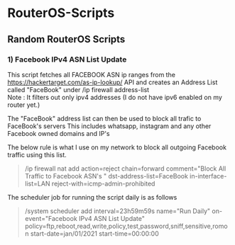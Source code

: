 # RouterOS-Scripts
## Random RouterOS Scripts

### 1) Facebook IPv4 ASN List Update

   This script fetches all FACEBOOK ASN ip ranges from the https://hackertarget.com/as-ip-lookup/ API and creates an Address List called "FaceBook" under  /ip firewall address-list  
   Note : It filters out only ipv4 addresses (I do not have ipv6 enabled on my router yet.)

   The "FaceBook" address list can then be used to block all trafic to FaceBook's servers 
   This includes whatsapp, instagram and any other Facebook owned domains and IP's 

   The below rule is what I use on my network to block all outgoing Facebook traffic using this list. 
   
   >/ip firewall nat add action=reject chain=forward comment="Block All Traffic to Facebook ASN's " dst-address-list=FaceBook in-interface-list=LAN reject-with=icmp-admin-prohibited

   The scheduler job for running the script daily is as follows
   
   >/system scheduler add interval=23h59m59s name="Run Daily" on-event="Facebook IPv4 ASN List Update" policy=ftp,reboot,read,write,policy,test,password,sniff,sensitive,romon start-date=jan/01/2021 start-time=00:00:00




